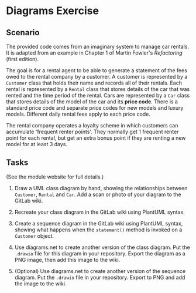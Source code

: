 # Diagrams Exercise

## Scenario

The provided code comes from an imaginary system to manage car rentals.
It is adapted from an example in Chapter 1 of Martin Fowler's *Refactoring*
(first edition).

The goal is for a rental agent to be able to generate a statement of the
fees owed to the rental company by a customer.  A customer is represented by
a `Customer` class that holds their name and records all of their rentals.
Each rental is represented by a `Rental` class that stores details of the
car that was rented and the time period of the rental.  Cars are represented
by a `Car` class that stores details of the model of the car and its
**price code**.  There is a standard price code and separate price codes
for new models and luxury models.  Different daily rental fees apply
to each price code.

The rental company operates a loyalty scheme in which customers can
accumulate 'frequent renter points'.  They normally get 1 frequent renter
point for each rental, but get an extra bonus point if they are renting
a new model for at least 3 days.

## Tasks

(See the module website for full details.)

1. Draw a UML class diagram by hand, showing the relationships between
   `Customer`, `Rental` and `Car`.  Add a scan or photo of your diagram to
   the GitLab wiki.

2. Recreate your class diagram in the GitLab wiki using PlantUML syntax.

3. Create a sequence diagram in the GitLab wiki using PlantUML syntax,
   showing what happens when the `statement()` method is invoked on
   a `Customer` object.

4. Use diagrams.net to create another version of the class diagram.  Put
   the `.drawio` file for this diagram in your repository.  Export the
   diagram as a PNG image, then add this image to the wiki.

5. (Optional) Use diagrams.net to create another version of the sequence
   diagram.  Put the `.drawio` file in your repository.  Export to PNG and
   add the image to the wiki.

